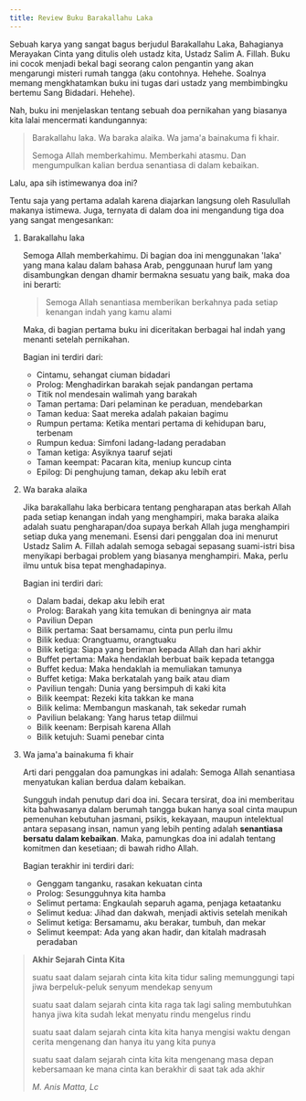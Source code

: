```yaml
---
title: Review Buku Barakallahu Laka
---
```


Sebuah karya yang sangat bagus berjudul Barakallahu Laka, Bahagianya Merayakan Cinta yang ditulis oleh ustadz kita, Ustadz Salim A. Fillah. Buku ini cocok menjadi bekal bagi seorang calon pengantin yang akan mengarungi misteri rumah tangga (aku contohnya. Hehehe. Soalnya memang mengkhatamkan buku ini tugas dari ustadz yang membimbingku bertemu Sang Bidadari. Hehehe).

Nah, buku ini menjelaskan tentang sebuah doa pernikahan yang biasanya kita lalai mencermati kandungannya:

> Barakallahu laka. Wa baraka alaika. Wa jama'a bainakuma fi khair.
>
> Semoga Allah memberkahimu. Memberkahi atasmu. Dan mengumpulkan kalian berdua senantiasa di dalam kebaikan.

Lalu, apa sih istimewanya doa ini?

Tentu saja yang pertama adalah karena diajarkan langsung oleh Rasulullah makanya istimewa. Juga, ternyata di dalam doa ini mengandung tiga doa yang sangat mengesankan:

1. Barakallahu laka

	Semoga Allah memberkahimu. Di bagian doa ini menggunakan 'laka' yang mana kalau dalam bahasa Arab, penggunaan huruf lam yang disambungkan dengan dhamir bermakna sesuatu yang baik, maka doa ini berarti:

	> Semoga Allah senantiasa memberikan berkahnya pada setiap kenangan indah yang kamu alami

	Maka, di bagian pertama buku ini diceritakan berbagai hal indah yang menanti setelah pernikahan.

	Bagian ini terdiri dari:

	- Cintamu, sehangat ciuman bidadari
	- Prolog: Menghadirkan barakah sejak pandangan pertama
	- Titik nol mendesain walimah yang barakah
	- Taman pertama: Dari pelaminan ke peraduan, mendebarkan
	- Taman kedua: Saat mereka adalah pakaian bagimu
	- Rumpun pertama: Ketika mentari pertama di kehidupan baru, terbenam
	- Rumpun kedua: Simfoni ladang-ladang peradaban
	- Taman ketiga: Asyiknya taaruf sejati
	- Taman keempat: Pacaran kita, meniup kuncup cinta
	- Epilog: Di penghujung taman, dekap aku lebih erat

2. Wa baraka alaika

	Jika barakallahu laka berbicara tentang pengharapan atas berkah Allah pada setiap kenangan indah yang menghampiri, maka baraka alaika adalah suatu pengharapan/doa supaya berkah Allah juga menghampiri setiap duka yang menemani. Esensi dari penggalan doa ini menurut Ustadz Salim A. Fillah adalah semoga sebagai sepasang suami-istri bisa menyikapi berbagai problem yang biasanya menghampiri. Maka, perlu ilmu untuk bisa tepat menghadapinya.

	Bagian ini terdiri dari:

	- Dalam badai, dekap aku lebih erat
	- Prolog: Barakah yang kita temukan di beningnya air mata
	- Paviliun Depan
	- Bilik pertama: Saat bersamamu, cinta pun perlu ilmu
	- Bilik kedua: Orangtuamu, orangtuaku
	- Bilik ketiga: Siapa yang beriman kepada Allah dan hari akhir
	- Buffet pertama: Maka hendaklah berbuat baik kepada tetangga
	- Buffet kedua: Maka hendaklah ia memuliakan tamunya
	- Buffet ketiga: Maka berkatalah yang baik atau diam
	- Paviliun tengah: Dunia yang bersimpuh di kaki kita
	- Bilik keempat: Rezeki kita takkan ke mana
	- Bilik kelima: Membangun maskanah, tak sekedar rumah
	- Paviliun belakang: Yang harus tetap diilmui
	- Bilik keenam: Berpisah karena Allah
	- Bilik ketujuh: Suami penebar cinta

3. Wa jama'a bainakuma fi khair

	Arti dari penggalan doa pamungkas ini adalah: Semoga Allah senantiasa menyatukan kalian berdua dalam kebaikan.

	Sungguh indah penutup dari doa ini. Secara tersirat, doa ini memberitau kita bahwasanya dalam berumah tangga bukan hanya soal cinta maupun pemenuhan kebutuhan jasmani, psikis, kekayaan, maupun intelektual antara sepasang insan, namun yang lebih penting adalah **senantiasa bersatu dalam kebaikan**. Maka, pamungkas doa ini adalah tentang komitmen dan kesetiaan; di bawah ridho Allah.

	Bagian terakhir ini terdiri dari:

	- Genggam tanganku, rasakan kekuatan cinta
	- Prolog: Sesungguhnya kita hamba
	- Selimut pertama: Engkaulah separuh agama, penjaga ketaatanku
	- Selimut kedua: Jihad dan dakwah, menjadi aktivis setelah menikah
	- Selimut ketiga: Bersamamu, aku berakar, tumbuh, dan mekar
	- Selimut keempat: Ada yang akan hadir, dan kitalah madrasah peradaban

> **Akhir Sejarah Cinta Kita**
>
> suatu saat dalam sejarah cinta kita
> kita tidur saling memunggungi
> tapi jiwa berpeluk-peluk
> senyum mendekap senyum
>
> suatu saat dalam sejarah cinta kita
> raga tak lagi saling membutuhkan
> hanya jiwa kita sudah lekat menyatu
> rindu mengelus rindu
>
> suatu saat dalam sejarah cinta kita
> kita hanya mengisi waktu dengan cerita
> mengenang dan hanya itu
> yang kita punya
>
> suatu saat dalam sejarah cinta kita
> kita mengenang masa depan kebersamaan
> ke mana cinta kan berakhir
> di saat tak ada akhir
>
> _M. Anis Matta, Lc_